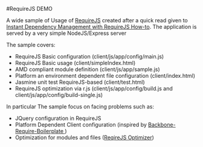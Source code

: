 #RequireJS DEMO

A wide sample of Usage of [RequireJS](http://requirejs.org/) created after a quick read given to 
[
Instant Dependency Management with RequireJS How-to](http://www.packtpub.com/dependency-management-with-requirejs-how-to/book).
The application is served by a very simple NodeJS/Express server

The sample covers:

* RequireJS Basic configuration (client/js/app/config/main.js)
* RequireJS Basic usage (client/simpleIndex.html)
* AMD compliant module definition (client/js/app/sample.js)
* Platform an environment dependent file configuration (client/index.html)
* Jasmine unit test RequireJS-based (client/test.html)
* RequireJS optimization via r.js (client/js/app/config/build.js and client/js/app/config/build-single.js)

In particular The sample focus on facing problems such as:

* JQuery configuration in RequireJS
* Platform Dependent Client configuration (inspired by [Backbone-Require-Boilerplate
](https://github.com/BoilerplateMVC/Backbone-Require-Boilerplate))
* Optimization for modules and files ([ReqireJS Optimizer](http://requirejs.org/docs/optimization.html))